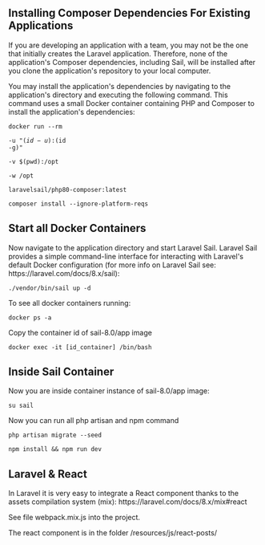 <h2>Installing Composer Dependencies For Existing Applications</h2>

If you are developing an application with a team, you may not be the one that initially creates the Laravel application. Therefore, none of the application's Composer dependencies, including Sail, will be installed after you clone the application's repository to your local computer.

You may install the application's dependencies by navigating to the application's directory and executing the following command. This command uses a small Docker container containing PHP and Composer to install the application's dependencies:

<code>docker run --rm \
    -u "$(id -u):$(id -g)" \
    -v $(pwd):/opt \
    -w /opt \
    laravelsail/php80-composer:latest \
    composer install --ignore-platform-reqs</code>
    
<h2>Start all Docker Containers</h2>
Now navigate to the application directory and start Laravel Sail. Laravel Sail provides a simple command-line interface for interacting with Laravel's default Docker configuration (for more info on Laravel Sail see: https://laravel.com/docs/8.x/sail):

<code>./vendor/bin/sail up -d</code>

To see all docker containers running:

<code>docker ps -a</code>

Copy the container id of sail-8.0/app image

<code>docker exec -it [id_container] /bin/bash</code>

<h2>Inside Sail Container</h2>
Now you are inside container instance of sail-8.0/app image:

<code>su sail</code>

Now you can run all php artisan and npm command

<code>php artisan migrate --seed</code>

<code>npm install && npm run dev</code>

<h2>Laravel & React</h2>
In Laravel it is very easy to integrate a React component thanks to the assets compilation system (mix): https://laravel.com/docs/8.x/mix#react

See file webpack.mix.js into the project. 

The react component is in the folder /resources/js/react-posts/
